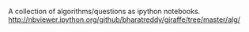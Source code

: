 A collection of algorithms/questions as ipython notebooks.
http://nbviewer.ipython.org/github/bharatreddy/giraffe/tree/master/alg/

